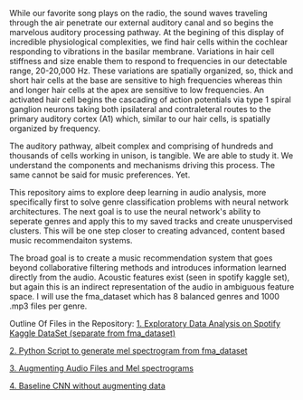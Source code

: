 While our favorite song plays on the radio, the sound waves traveling through the air penetrate our external auditory canal and so begins the marvelous auditory processing pathway. At the begining of this display of incredible physiological complexities, we find hair cells within the cochlear responding to vibrations in the basilar membrane. Variations in hair cell stiffness and size enable them to respond to frequencies in our detectable range, 20-20,000 Hz. These variations are spatially organized, so, thick and short hair cells at the base are sensitive to high frequencies whereas thin and longer hair cells at the apex are sensitive to low frequencies. An activated hair cell begins the cascading of action potentials via type 1 spiral ganglion neurons taking both ipsilateral and contraleteral routes to the primary auditory cortex (A1) which, similar to our hair cells, is spatially organized by frequency. 

The auditory pathway, albeit complex and comprising of hundreds and thousands of cells working in unison, is tangible. We are able to study it. We understand the components and mechanisms driving this process. The same cannot be said for music preferences. Yet. 

This repository aims to explore deep learning in audio analysis, more specifically first to solve genre classification problems with neural network architectures. The next goal is to use the neural network's ability to seperate genres and apply this to my saved tracks and create unuspervised clusters. This will be one step closer to creating advanced, content based music recommendaiton systems. 

The broad goal is to create a music recommendation system that goes beyond collaborative filtering methods and introduces information learned directly from the audio. Acoustic features exist (seen in spotify kaggle set), but again this is an indirect representation of the audio in ambiguous feature space. I will use the fma_dataset which has 8 balanced genres and 1000 .mp3 files per genre. 



Outline Of Files in the Repository:
[1. Exploratory Data Analysis on Spotify Kaggle DataSet (separate from fma_dataset)](https://github.com/MatthewMallory/auditory_deep_learning/blob/main/Notebooks/Spotify_Exploritory_Data_Analysis.ipynb)

[2. Python Script to generate mel spectrogram from fma_dataset](https://github.com/MatthewMallory/auditory_deep_learning/blob/main/generate_spectrograms.py)

[3. Augmenting Audio Files and Mel spectrograms](https://github.com/MatthewMallory/auditory_deep_learning/blob/main/Notebooks/AudioAugmentation.ipynb)

[4. Baseline CNN without augmenting data](https://github.com/MatthewMallory/auditory_deep_learning/blob/main/Notebooks/Basic_CNN_small_dataset.ipynb)
